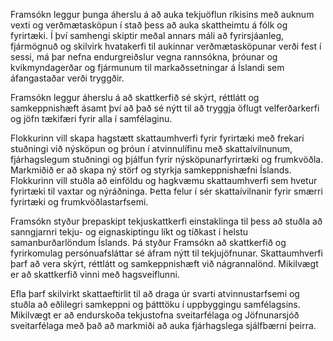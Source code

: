 Framsókn leggur þunga áherslu á að auka tekjuöflun ríkisins með auknum vexti og verðmætasköpun í stað þess að auka skattheimtu á fólk og fyrirtæki. Í því samhengi skiptir meðal annars máli að fyrirsjáanleg, fjármögnuð og skilvirk hvatakerfi til aukinnar verðmætasköpunar verði fest í sessi, má þar nefna endurgreiðslur vegna rannsókna, þróunar og kvikmyndagerðar og fjármunum til markaðssetningar á Íslandi sem áfangastaðar verði tryggðir.

Framsókn leggur áherslu á að skattkerfið sé skýrt, réttlátt og samkeppnishæft ásamt því að það sé nýtt til að tryggja öflugt velferðarkerfi og jöfn tækifæri fyrir alla í samfélaginu.

Flokkurinn vill skapa hagstætt skattaumhverfi fyrir fyrirtæki með frekari stuðningi við nýsköpun og þróun í atvinnulífinu með skattaívilnunum, fjárhagslegum stuðningi og þjálfun fyrir nýsköpunarfyrirtæki og frumkvöðla. Markmiðið er að skapa ný störf og styrkja samkeppnishæfni Íslands. Flokkurinn vill stuðla að einföldu og hagkvæmu skattaumhverfi sem hvetur fyrirtæki til vaxtar og nýráðninga. Þetta felur í sér skattaívilnanir fyrir smærri fyrirtæki og frumkvöðlastarfsemi.

Framsókn styður þrepaskipt tekjuskattkerfi einstaklinga til þess að stuðla að sanngjarnri tekju- og eignaskiptingu líkt og tíðkast í helstu samanburðarlöndum Íslands. Þá styður Framsókn að skattkerfið og fyrirkomulag persónuafsláttar sé áfram nýtt til tekjujöfnunar. Skattaumhverfi þarf að vera skýrt, réttlátt og samkeppnishæft við nágrannalönd. Mikilvægt er að skattkerfið vinni með hagsveiflunni.

Efla þarf skilvirkt skattaeftirlit til að draga úr svarti atvinnustarfsemi og stuðla að eðlilegri samkeppni og þátttöku í uppbyggingu samfélagsins. Mikilvægt er að endurskoða tekjustofna sveitarfélaga og Jöfnunarsjóð sveitarfélaga með það að markmiði að auka fjárhagslega sjálfbærni þeirra.